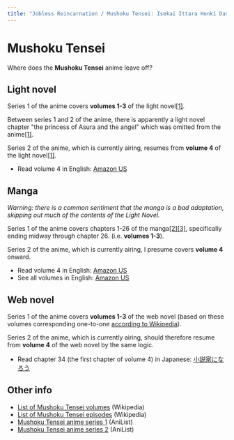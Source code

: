 ```yaml
---
title: "Jobless Reincarnation / Mushoku Tensei: Isekai Ittara Honki Dasu"
---
```


# Mushoku Tensei

Where does the **Mushoku Tensei** anime leave off?

## Light novel

Series 1 of the anime covers **volumes 1-3** of the light novel[[1]](https://www.reddit.com/r/mushokutensei/comments/mrh3fa/where_does_the_anime_leave_off_in_the_light_novel/gum8tv2/).

Between series 1 and 2 of the anime, there is apparently a light novel chapter "the princess of Asura and the angel" which was omitted from the anime[[1]](https://www.reddit.com/r/mushokutensei/comments/mrh3fa/where_does_the_anime_leave_off_in_the_light_novel/gum8tv2/).

Series 2 of the anime, which is currently airing, resumes from **volume 4** of the light novel[[1]](https://www.reddit.com/r/mushokutensei/comments/mrh3fa/where_does_the_anime_leave_off_in_the_light_novel/gum8tv2/).

* Read volume 4 in English: [Amazon US](https://www.amazon.com/Mushoku-Tensei-Jobless-Reincarnation-Light-ebook/dp/B07W4FZWDL)

## Manga

*Warning: there is a common sentiment that the manga is a bad adaptation, skipping out much of the contents of the Light Novel.*

Series 1 of the anime covers chapters 1-26 of the manga[[2]](https://www.reddit.com/r/mushokutensei/comments/mat5xq/where_does_the_anime_leave_off_in_the_manga/)[[3]](https://www.reddit.com/r/manga/comments/ma5bkr/what_chapter_of_the_manga_does_the_anime_version/grqkftk/), specifically ending midway through chapter 26. (i.e. **volumes 1-3**).

Series 2 of the anime, which is currently airing, I presume covers **volume 4** onward.

* Read volume 4 in English: [Amazon US](https://www.amazon.com/Mushoku-Tensei-Jobless-Reincarnation-Vol/dp/1626923426)
* See all volumes in English: [Amazon US](https://www.amazon.com/dp/B07JJNK8L8)

## Web novel

Series 1 of the anime covers **volumes 1-3** of the web novel (based on these volumes corresponding one-to-one [according to Wikipedia](https://en.m.wikipedia.org/wiki/List_of_Mushoku_Tensei_volumes#Light_novel)).

Series 2 of the anime, which is currently airing, should therefore resume from **volume 4** of the web novel by the same logic.

* Read chapter 34 (the first chapter of volume 4) in Japanese: [小説家になろう](https://ncode.syosetu.com/n9669bk/38/)

## Other info

* [List of Mushoku Tensei volumes](https://en.m.wikipedia.org/wiki/List_of_Mushoku_Tensei_volumes) (Wikipedia)
* [List of Mushoku Tensei episodes](https://en.m.wikipedia.org/wiki/List_of_Mushoku_Tensei_episodes) (Wikipedia)
* [Mushoku Tensei anime series 1](https://anilist.co/anime/108465/Mushoku-Tensei-Isekai-Ittara-Honki-Dasu/) (AniList)
* [Mushoku Tensei anime series 2](https://anilist.co/anime/127720/Mushoku-Tensei-Isekai-Ittara-Honki-Dasu-Part-2/) (AniList)